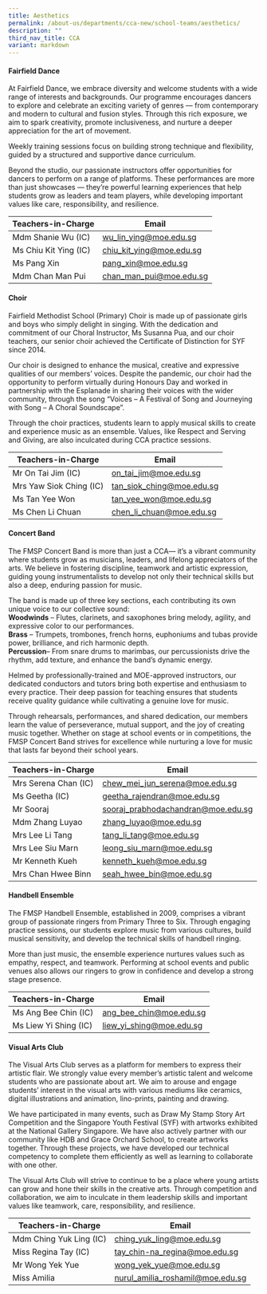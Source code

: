 ```yaml
---
title: Aesthetics
permalink: /about-us/departments/cca-new/school-teams/aesthetics/
description: ""
third_nav_title: CCA
variant: markdown
---
```

<h4><strong>Fairfield Dance</strong></h4>

At Fairfield Dance, we embrace diversity and welcome students with a wide range of interests and backgrounds. Our programme encourages dancers to explore and celebrate an exciting variety of genres — from contemporary and modern to cultural and fusion styles. Through this rich exposure, we aim to spark creativity, promote inclusiveness, and nurture a deeper appreciation for the art of movement.

Weekly training sessions focus on building strong technique and flexibility, guided by a structured and supportive dance curriculum.

Beyond the studio, our passionate instructors offer opportunities for dancers to perform on a range of platforms. These performances are more than just showcases — they’re powerful learning experiences that help students grow as leaders and team players, while developing important values like care, responsibility, and resilience.

| Teachers-in-Charge | Email |
| -------- | -------- |
| Mdm Shanie Wu (IC)    | <a href="mailto:wu_lin_ying@moe.edu.sg" target="">wu_lin_ying@moe.edu.sg</a>     |
| Ms Chiu Kit Ying (IC)     | <a href="mailto:chiu_kit_ying@moe.edu.sg" target="">chiu_kit_ying@moe.edu.sg</a>     |
| Ms Pang Xin     | <a href="mailto:pang_xin@moe.edu.sg" target="">pang_xin@moe.edu.sg</a>     |
| Mdm Chan Man Pui     | <a href="mailto:chan_man_pui@moe.edu.sg" target="">chan_man_pui@moe.edu.sg</a>     |


<h4><strong>Choir</strong></h4>

Fairfield Methodist School (Primary) Choir is made up of passionate girls and boys who simply delight in singing. With the dedication and commitment of our Choral Instructor, Ms Susanna Pua, and our choir teachers, our senior choir achieved the Certificate of Distinction for SYF since 2014.

Our choir is designed to enhance the musical, creative and expressive qualities of our members’ voices. Despite the pandemic, our choir had the opportunity to perform virtually during Honours Day and worked in partnership with the Esplanade in sharing their voices with the wider community, through the song “Voices – A Festival of Song and Journeying with Song – A Choral Soundscape”.

Through the choir practices, students learn to apply musical skills to create and experience music as an ensemble. Values, like Respect and Serving and Giving, are also inculcated during CCA practice sessions. 

| Teachers-in-Charge | Email |
| -------- | -------- |
| Mr On Tai Jim (IC)    | <a href="mailto:on_tai_jim@moe.edu.sg" target="">on_tai_jim@moe.edu.sg</a>     |
| Mrs Yaw Siok Ching (IC)    | <a href="mailto:tan_siok_ching@moe.edu.sg" target="">tan_siok_ching@moe.edu.sg</a>     |
| Ms Tan Yee Won     | <a href="mailto:tan_yee_won@moe.edu.sg" target="">tan_yee_won@moe.edu.sg</a>     |
| Ms Chen Li Chuan     | <a href="mailto:chen_li_chuan@moe.edu.sg" target="">chen_li_chuan@moe.edu.sg</a>     |


<h4><strong>Concert Band</strong></h4>

The FMSP Concert Band is more than just a CCA— it’s a vibrant community where students grow as musicians, leaders, and lifelong appreciators of the arts. We believe in fostering discipline, teamwork and artistic expression, guiding young instrumentalists to develop not only their technical skills but also a deep, enduring passion for music.  

The band is made up of three key sections, each contributing its own unique voice to our collective sound:  
**Woodwinds** – Flutes, clarinets, and saxophones bring melody, agility, and expressive color to our performances.  
**Brass** – Trumpets, trombones, french horns, euphoniums and tubas provide power, brilliance, and rich harmonic depth.  
**Percussion**– From snare drums to marimbas, our percussionists drive the rhythm, add texture, and enhance the band’s dynamic energy.  

Helmed by professionally-trained and MOE-approved instructors, our dedicated conductors and tutors bring both expertise and enthusiasm to every practice. Their deep passion for teaching ensures that students receive quality guidance while cultivating a genuine love for music.  

Through rehearsals, performances, and shared dedication, our members learn the value of perseverance, mutual support, and the joy of creating music together. Whether on stage at school events or in competitions, the FMSP Concert Band strives for excellence while nurturing a love for music that lasts far beyond their school years. 

| Teachers-in-Charge | Email |
| -------- | -------- |
| Mrs Serena Chan (IC)    | <a href="mailto:chew_mei_jun_serena@moe.edu.sg" target="">chew_mei_jun_serena@moe.edu.sg</a>     |
| Ms Geetha (IC)    | <a href="mailto:sooraj_prabhodachandran@moe.edu.sgg" target="">geetha_rajendran@moe.edu.sg</a>     |
| Mr Sooraj     | <a href="mailto:sooraj_prabhodachandran@moe.edu.sg" target="">sooraj_prabhodachandran@moe.edu.sg</a>     |
| Mdm Zhang Luyao     | <a href="mailto:zhang_luyao@moe.edu.sg" target="">zhang_luyao@moe.edu.sg</a>     |
| Mrs Lee Li Tang     | <a href="mailto:tang_li_tang@moe.edu.sg" target="">tang_li_tang@moe.edu.sg</a>     |
| Mrs Lee Siu Marn     | <a href="mailto:leong_siu_marn@moe.edu.sg" target="">leong_siu_marn@moe.edu.sg</a>     |
| Mr Kenneth Kueh     | <a href="mailto:kenneth_kueh@moe.edu.sg" target="">kenneth_kueh@moe.edu.sg</a>     |
| Mrs Chan Hwee Binn     | <a href="mailto:seah_hwee_bin@moe.edu.sg" target="">seah_hwee_bin@moe.edu.sg</a>     |


<h4><strong>Handbell Ensemble</strong></h4>

The FMSP Handbell Ensemble, established in 2009, comprises a vibrant group of passionate ringers from Primary Three to Six. Through engaging practice sessions, our students explore music from various cultures, build musical sensitivity, and develop the technical skills of handbell ringing.

More than just music, the ensemble experience nurtures values such as empathy, respect, and teamwork. Performing at school events and public venues also allows our ringers to grow in confidence and develop a strong stage presence. 

| Teachers-in-Charge | Email |
| -------- | -------- |
| Ms Ang Bee Chin (IC)     | <a href="mailto:ang_bee_chin@moe.edu.sg" target="">ang_bee_chin@moe.edu.sg</a>     |
| Ms Liew Yi Shing (IC)     | <a href="mailto:liew_yi_shing@moe.edu.sg" target="">liew_yi_shing@moe.edu.sg</a>     |



<h4><strong>Visual Arts Club</strong></h4>

The Visual Arts Club serves as a platform for members to express their artistic flair. We strongly value every member’s artistic talent and welcome students who are passionate about art. We aim to arouse and engage students’ interest in the visual arts with various mediums like ceramics, digital illustrations and animation, lino-prints, painting and drawing.

We have participated in many events, such as Draw My Stamp Story Art Competition and the Singapore Youth Festival (SYF) with artworks exhibited at the National Gallery Singapore. We have also actively partner with our community like HDB and Grace Orchard School, to create artworks together. Through these projects, we have developed our technical competency to complete them efficiently as well as learning to collaborate with one other.

The Visual Arts Club will strive to continue to be a place where young artists can grow and hone their skills in the creative arts. Through competition and collaboration, we aim to inculcate in them leadership skills and important values like teamwork, care, responsibility, and resilience.


| Teachers-in-Charge | Email |
| -------- | -------- |
| Mdm Ching Yuk Ling (IC)     | <a href="mailto:ching_yuk_ling@moe.edu.sg" target="">ching_yuk_ling@moe.edu.sg</a>     |
| Miss Regina Tay (IC)     | <a href="mailto:tay_chin-na_regina@moe.edu.sg" target="">tay_chin-na_regina@moe.edu.sg</a>    |
| Mr Wong Yek Yue     | <a href="mailto:wong_yek_yue@moe.edu.sg" target="">wong_yek_yue@moe.edu.sg</a>     |
| Miss Amilia    | <a href="mailto:nurul_amilia_roshamil@moe.edu.sg" target="">nurul_amilia_roshamil@moe.edu.sg</a>    |